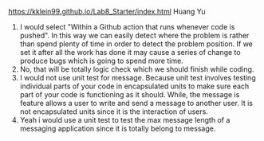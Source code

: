 https://kklein99.github.io/Lab8_Starter/index.html
Huang Yu
1) I would select "Within a Github action that runs whenever code is pushed". In this way we can easily detect where the problem is rather than spend plenty of time in order to detect the problem position. If we set it after all the work has done it may cause a series of change to produce bugs which is going to spend more time. 
2) No, that will be totally logic check which we should finish while coding.
3) I would not use unit test for message. Because unit test involves testing individual parts of your code in encapsulated units to make sure each part of your code is functioning as it should. While, the message is feature allows a user to write and send a message to another user. It is not encapsulated units since it is the interaction of users.
4) Yeah i would use a unit test to test the max message length of a messaging application since it is totally belong to message.
